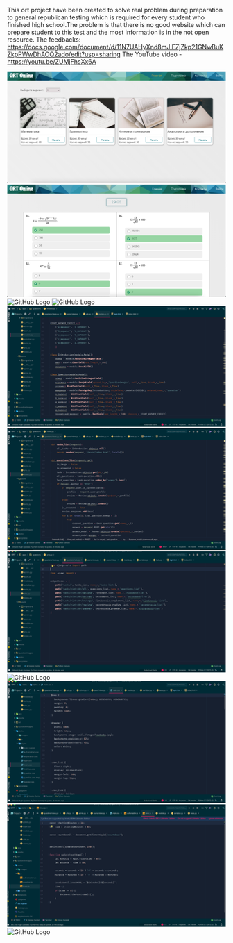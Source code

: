 This ort project have been created to solve real problem during preparation to general republican testing which is required for every student who finished high school.The problem is that there is no good website which can prepare student to this test and the most information is in the not open resource.
The feedbacks: https://docs.google.com/document/d/11N7UAHyXnd8mJIFZjZkp21GNwBuKZkpPWwDhAOQ2ado/edit?usp=sharing
The YouTube video - https://youtu.be/ZUMjFhsXx6A

![GitHub Logo](/screenshots/one.png)
![GitHub Logo](/screenshots/two.png)
![GitHub Logo](/screenshots/three.19.png)
![GitHub Logo](/screenshots/four.19.png)
![GitHub Logo](/screenshots/six.png)
![GitHub Logo](/screenshots/seven.png)
![GitHub Logo](/screenshots/eight.png)
![GitHub Logo](/screenshots/nine.19.png)
![GitHub Logo](/screenshots/ten.png)
![GitHub Logo](/screenshots/eleven.png)
![GitHub Logo](/screenshots/twelf.19.png)
